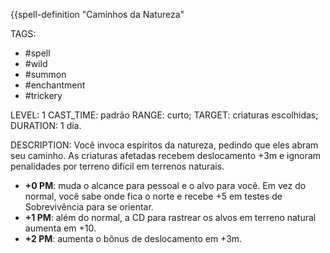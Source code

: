 {{spell-definition "Caminhos da Natureza"

TAGS:
- #spell
- #wild
- #summon
- #enchantment
- #trickery

LEVEL: 1
CAST_TIME: padrão
RANGE: curto;
TARGET: criaturas escolhidas;
DURATION: 1 dia.

DESCRIPTION:
Você invoca espíritos da natureza, pedindo que eles abram seu caminho. As criaturas afetadas recebem deslocamento +3m e ignoram penalidades por terreno difícil em terrenos naturais.

- **+0 PM**: muda o alcance para pessoal e o alvo para você. Em vez do normal, você sabe onde fica o norte e recebe +5 em testes de Sobrevivência para se orientar.
- **+1 PM**: além do normal, a CD para rastrear os alvos em terreno natural aumenta em +10.
- **+2 PM**: aumenta o bônus de deslocamento em +3m.
